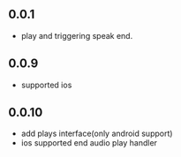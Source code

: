 ## 0.0.1

* play and triggering speak end.

## 0.0.9
* supported ios

## 0.0.10
* add plays interface(only android support)
* ios supported end audio play handler

